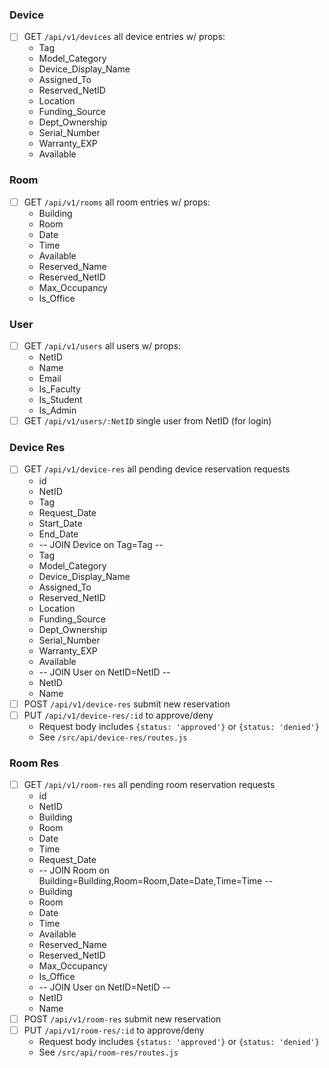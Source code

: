 ### Device
- [ ] GET `/api/v1/devices` all device entries w/ props:
  - Tag
  - Model_Category
  - Device_Display_Name
  - Assigned_To
  - Reserved_NetID
  - Location
  - Funding_Source
  - Dept_Ownership
  - Serial_Number
  - Warranty_EXP
  - Available

### Room
- [ ] GET `/api/v1/rooms` all room entries w/ props:
  - Building
  - Room
  - Date
  - Time
  - Available
  - Reserved_Name
  - Reserved_NetID
  - Max_Occupancy
  - Is_Office

### User
- [ ] GET `/api/v1/users` all users w/ props:
  - NetID
  - Name
  - Email
  - Is_Faculty
  - Is_Student
  - Is_Admin
- [ ] GET `/api/v1/users/:NetID` single user from NetID (for login)

### Device Res
- [ ] GET `/api/v1/device-res` all pending device reservation requests
  - id
  - NetID
  - Tag
  - Request_Date
  - Start_Date
  - End_Date
  - -- JOIN Device on Tag=Tag --
  - Tag
  - Model_Category
  - Device_Display_Name
  - Assigned_To
  - Reserved_NetID
  - Location
  - Funding_Source
  - Dept_Ownership
  - Serial_Number
  - Warranty_EXP
  - Available
  - -- JOIN User on NetID=NetID --
  - NetID
  - Name
- [ ] POST `/api/v1/device-res` submit new reservation
- [ ] PUT `/api/v1/device-res/:id` to approve/deny
  - Request body includes `{status: 'approved'}` or `{status: 'denied'}`
  - See `/src/api/device-res/routes.js`

### Room Res
- [ ] GET `/api/v1/room-res` all pending room reservation requests
  - id
  - NetID
  - Building
  - Room
  - Date
  - Time
  - Request_Date
  - -- JOIN Room on Building=Building,Room=Room,Date=Date,Time=Time --
  - Building
  - Room
  - Date
  - Time
  - Available
  - Reserved_Name
  - Reserved_NetID
  - Max_Occupancy
  - Is_Office
  - -- JOIN User on NetID=NetID --
  - NetID
  - Name
- [ ] POST `/api/v1/room-res` submit new reservation
- [ ] PUT `/api/v1/room-res/:id` to approve/deny
  - Request body includes `{status: 'approved'}` or `{status: 'denied'}`
  - See `/src/api/room-res/routes.js`
